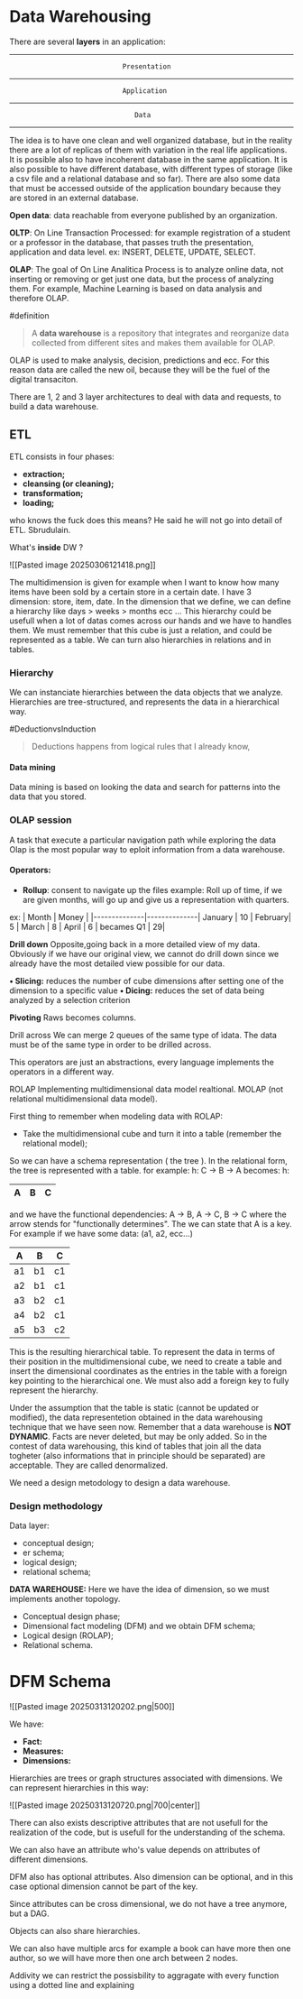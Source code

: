 # **Data Warehousing**
There are several **layers** in an application:

---

								Presentation

---

								Application

---

								   Data

---
The idea is to have one clean and well organized database, but in the reality there are a lot of replicas of them with variation in the real life applications.
It is possible also to have incoherent database in the same application.
It is also possible to have different database, with different types of storage (like a csv file and a relational database and so far).
There are also some data that must be accessed outside of the application boundary because they are stored in an external database.

**Open data**: data reachable from everyone published by an organization.

**OLTP**: On Line Transaction Processed: for example registration of a student or a professor in the database, that passes truth the presentation, application and data level.
ex: INSERT, DELETE, UPDATE, SELECT.

**OLAP**: The goal of On Line Analitica Process is to analyze online data, not inserting or removing or get just one data, but the process of analyzing them. For example, Machine Learning is based on data analysis and therefore OLAP.

#definition 
> A **data warehouse** is a repository that integrates and reorganize data collected from different sites and makes them available for OLAP.

OLAP is used to make analysis, decision, predictions and ecc.
For this reason data are called the new oil, because they will be the fuel of the digital transaciton.

There are 1, 2 and 3 layer architectures to deal with data and requests, to build a data warehouse.

## ETL
ETL consists in four phases:
 - **extraction;**
 - **cleansing (or cleaning);**
 - **transformation;**
 - **loading;**

who knows the fuck does this means?
He said he will not go into detail of ETL. Sbrudulain.

What's **inside** DW ?

![[Pasted image 20250306121418.png]]

The multidimension is given for example when I want to know how many items have been sold by a certain store in a certain date. I have 3 dimension: store, item, date.
In the dimension that we define, we can define a hierarchy like days > weeks > months ecc ...
This hierarchy could be usefull when a lot of datas comes across our hands and we have to handles them.
We must remember that this cube is just a relation, and could be represented as a table.
We can turn also hierarchies in relations and in tables.

### Hierarchy
We can instanciate hierarchies between the data objects that we analyze.
Hierarchies are tree-structured, and represents the data in a hierarchical way.

#DeductionvsInduction
> Deductions happens from logical rules that I already know, 
#### Data mining
Data mining is based on looking the data and search for patterns into the data that you stored.

### OLAP session
A task that execute a particular navigation path while exploring the data
Olap is the most popular way to eploit information from a data warehouse.

#### Operators:

- **Rollup**: consent to navigate up the files
example: Roll up of time, if we are given months, will go up and give us a representation with quarters.

ex:
| Month | Money |
|--------------|--------------|
January |        10 |
February|        5  |
March   |         8  |
April     |          6 |
becames
Q1       |            29|


**Drill down**
Opposite,going back in a more detailed view of my data.
Obviously if we have our original view, we cannot do drill down since we already have the most detailed view possible for our data.

**• Slicing:** reduces the number of cube dimensions after
setting one of the dimension to a specific value
**• Dicing:** reduces the set of data being analyzed by a
selection criterion

**Pivoting**
Raws becomes columns.

Drill across
We can merge 2 queues of the same type of ìdata.
The data must be of the same type in order to be drilled across.

This operators are just an abstractions, every language implements the operators in a different way.

ROLAP 
Implementing multidimensional data model realtional.
MOLAP (not relational multidimensional data model).

First thing to remember when modeling data with ROLAP:
- Take the multidimensional cube and turn it into a table (remember the relational model);


So we can have a schema representation ( the tree ).
In the relational form, the tree is represented with a table.
for example:
h:
C -> B -> A
becomes:
h:

| A   | B   | C   |
| --- | --- | --- |
and we have the functional dependencies:
A -> B, A -> C, B -> C where the arrow stends for "functionally determines".
The we can state that A is a key.
For example if we have some data: (a1, a2, ecc...)

| A   | B   | C   |
| --- | --- | --- |
| a1  | b1  | c1  |
| a2  | b1  | c1  |
| a3  | b2  | c1  |
| a4  | b2  | c1  |
| a5  | b3  | c2  |
This is the resulting hierarchical table.
To represent the data in terms of their position in the multidimensional cube, we need to create a table and insert the dimensional coordinates as the entries in the table with a foreign key pointing to the hierarchical one.
We must also add a foreign key to fully represent the hierarchy.

Under the assumption that the table is static (cannot be  updated or modified), the data representetion obtained in the data warehousing technique that we have seen now.
Remember that a data warehouse is **NOT DYNAMIC**.
Facts are never deleted, but may be only added.
So in the contest of data warehousing, this kind of tables that join all the data togheter (also informations that in principle should be separated) are acceptable. They are called denormalized.

We need a design metodology to design a data warehouse.
### Design methodology

Data layer:
 - conceptual design;
 - er schema;
 - logical design;
 - relational schema;

**DATA WAREHOUSE:**
Here we have the idea of dimension, so we must implements another topology.
- Conceptual design phase;
- Dimensional fact modeling (DFM) and we obtain DFM schema;
- Logical design (ROLAP);
- Relational schema.


# DFM Schema

![[Pasted image 20250313120202.png|500]]

We have:
- **Fact:** 
- **Measures:**
- **Dimensions:**

Hierarchies are trees or graph structures associated with dimensions.
We can represent hierarchies in this way:

![[Pasted image 20250313120720.png|700|center]]


There can also exists descriptive attributes that are not usefull for the realization of the code, but is usefull for the understanding of the schema.

We can also have an attribute who's value depends on attributes of different dimensions.

DFM also has optional attributes. Also dimension can be optional, and in this case optional dimension cannot be part of the key.

Since attributes can be cross dimensional, we do not have a tree anymore, but a DAG.

Objects can also share hierarchies.

We can also have multiple arcs for example a book can have more then one author, so we will have more then one arch between 2 nodes.

Addivity
we can restrict the possisbility to aggragate with every function using a dotted line and explaining